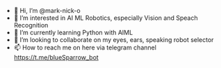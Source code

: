 - 👋 Hi, I’m @mark-nick-o
- 👀 I’m interested in AI ML Robotics, especially Vision and Speach Recognition 
- 🌱 I’m currently learning Python with AIML
- 💞️ I’m looking to collaborate on my eyes, ears, speaking robot selector
- 📫 How to reach me on here via telegram channel https://t.me/blueSparrow_bot

<!---
mark-nick-o/mark-nick-o is a ✨ special ✨ repository because its `README.md` (this file) appears on your GitHub profile.
You can click the Preview link to take a look at your changes.
--->
